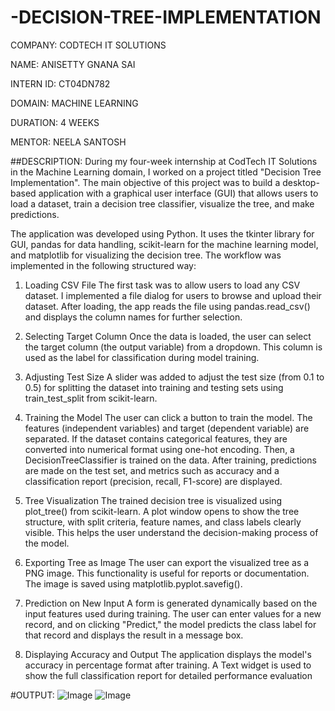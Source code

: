 # -DECISION-TREE-IMPLEMENTATION

COMPANY: CODTECH IT SOLUTIONS

NAME: ANISETTY GNANA SAI

INTERN ID: CT04DN782

DOMAIN: MACHINE LEARNING

DURATION: 4 WEEKS

MENTOR: NEELA SANTOSH

##DESCRIPTION: 
During my four-week internship at CodTech IT Solutions in the Machine Learning domain, I worked on a project titled "Decision Tree Implementation". The main objective of this project was to build a desktop-based application with a graphical user interface (GUI) that allows users to load a dataset, train a decision tree classifier, visualize the tree, and make predictions.

The application was developed using Python. It uses the tkinter library for GUI, pandas for data handling, scikit-learn for the machine learning model, and matplotlib for visualizing the decision tree. The workflow was implemented in the following structured way:

1. Loading CSV File
The first task was to allow users to load any CSV dataset. I implemented a file dialog for users to browse and upload their dataset. After loading, the app reads the file using pandas.read_csv() and displays the column names for further selection.

2. Selecting Target Column
Once the data is loaded, the user can select the target column (the output variable) from a dropdown. This column is used as the label for classification during model training.

3. Adjusting Test Size
A slider was added to adjust the test size (from 0.1 to 0.5) for splitting the dataset into training and testing sets using train_test_split from scikit-learn.

4. Training the Model
The user can click a button to train the model. The features (independent variables) and target (dependent variable) are separated. If the dataset contains categorical features, they are converted into numerical format using one-hot encoding. Then, a DecisionTreeClassifier is trained on the data. After training, predictions are made on the test set, and metrics such as accuracy and a classification report (precision, recall, F1-score) are displayed.

5. Tree Visualization
The trained decision tree is visualized using plot_tree() from scikit-learn. A plot window opens to show the tree structure, with split criteria, feature names, and class labels clearly visible. This helps the user understand the decision-making process of the model.

6. Exporting Tree as Image
The user can export the visualized tree as a PNG image. This functionality is useful for reports or documentation. The image is saved using matplotlib.pyplot.savefig().

7. Prediction on New Input
A form is generated dynamically based on the input features used during training. The user can enter values for a new record, and on clicking "Predict," the model predicts the class label for that record and displays the result in a message box.

8. Displaying Accuracy and Output
The application displays the model's accuracy in percentage format after training. A Text widget is used to show the full classification report for detailed performance evaluation

#OUTPUT:
![Image](https://github.com/user-attachments/assets/49ff55ec-7b82-4258-afd2-ecb354a4f6ad)
![Image](https://github.com/user-attachments/assets/1509092f-07ce-4719-8a43-3c45cc29b325)
